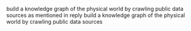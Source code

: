 build a knowledge graph of the physical world by crawling public data sources as mentioned in reply build a knowledge graph of the physical world by crawling public data sources

